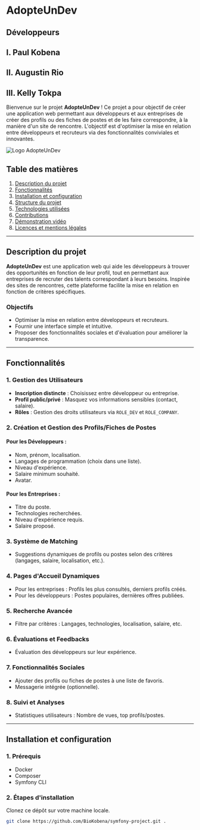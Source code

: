 # AdopteUnDev
## Développeurs
## I. Paul Kobena
## II. Augustin Rio
## III. Kelly Tokpa


Bienvenue sur le projet **AdopteUnDev** ! Ce projet a pour objectif de créer une application web permettant aux développeurs et aux entreprises de créer des profils ou des fiches de postes et de les faire correspondre, à la manière d'un site de rencontre. L'objectif est d'optimiser la mise en relation entre développeurs et recruteurs via des fonctionnalités conviviales et innovantes.

![Logo AdopteUnDev](./docs/images/logo.png)

## Table des matières
1. [Description du projet](#description-du-projet)
2. [Fonctionnalités](#fonctionnalités)
3. [Installation et configuration](#installation-et-configuration)
4. [Structure du projet](#structure-du-projet)
5. [Technologies utilisées](#technologies-utilisées)
6. [Contributions](#contributions)
7. [Démonstration vidéo](#démonstration-vidéo)
8. [Licences et mentions légales](#licences-et-mentions-légales)

---

## Description du projet

**AdopteUnDev** est une application web qui aide les développeurs à trouver des opportunités en fonction de leur profil, tout en permettant aux entreprises de recruter des talents correspondant à leurs besoins. Inspirée des sites de rencontres, cette plateforme facilite la mise en relation en fonction de critères spécifiques.

### Objectifs
- Optimiser la mise en relation entre développeurs et recruteurs.
- Fournir une interface simple et intuitive.
- Proposer des fonctionnalités sociales et d'évaluation pour améliorer la transparence.

---

## Fonctionnalités

### 1. **Gestion des Utilisateurs**
- **Inscription distincte** : Choisissez entre développeur ou entreprise.
- **Profil public/privé** : Masquez vos informations sensibles (contact, salaire).
- **Rôles** : Gestion des droits utilisateurs via `ROLE_DEV` et `ROLE_COMPANY`.

### 2. **Création et Gestion des Profils/Fiches de Postes**
#### Pour les Développeurs :
- Nom, prénom, localisation.
- Langages de programmation (choix dans une liste).
- Niveau d'expérience.
- Salaire minimum souhaité.
- Avatar.

#### Pour les Entreprises :
- Titre du poste.
- Technologies recherchées.
- Niveau d'expérience requis.
- Salaire proposé.

### 3. **Système de Matching**
- Suggestions dynamiques de profils ou postes selon des critères (langages, salaire, localisation, etc.).

### 4. **Pages d'Accueil Dynamiques**
- Pour les entreprises : Profils les plus consultés, derniers profils créés.
- Pour les développeurs : Postes populaires, dernières offres publiées.

### 5. **Recherche Avancée**
- Filtre par critères : Langages, technologies, localisation, salaire, etc.

### 6. **Évaluations et Feedbacks**
- Évaluation des développeurs sur leur expérience.

### 7. **Fonctionnalités Sociales**
- Ajouter des profils ou fiches de postes à une liste de favoris.
- Messagerie intégrée (optionnelle).

### 8. **Suivi et Analyses**
- Statistiques utilisateurs : Nombre de vues, top profils/postes.

---

## Installation et configuration

### 1. **Prérequis**
- Docker
- Composer
- Symfony CLI

### 2. **Étapes d'installation**
Clonez ce dépôt sur votre machine locale.

```bash
git clone https://github.com/BioKobena/symfony-project.git .

